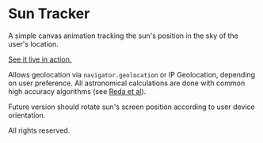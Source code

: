 # Sun Tracker

A simple canvas animation tracking the sun's position in the sky of the user's location.

[See it live in action.](https://thisancog.github.io/suntracker/index.html)

Allows geolocation via `navigator.geolocation` or IP Geolocation, depending on user preference. All astronomical calculations are done with common high accuracy algorithms (see [Reda et al](https://www.nrel.gov/docs/fy08osti/34302.pdf)).

Future version should rotate sun's screen position according to user device orientation.

All rights reserved.
